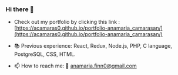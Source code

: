 ### Hi there 👋
- Check out my portfolio by clicking this link : [https://acamaras0.github.io/portfolio-anamaria_camarasan/](https://acamaras0.github.io/portfolio-anamaria_camarasan/)

- 📚 Previous experience:  React, Redux, Node.js, PHP, C language, PostgreSQL, CSS, HTML.

- 📫 How to reach me: 
 💌 anamaria.finn0@gmail.com




<!--
**acamaras0/acamaras0** is a ✨ _special_ ✨ repository because its `README.md` (this file) appears on your GitHub profile.

Here are some ideas to get you started:

- 🔭 I’m currently working on ...
- 🌱 I’m currently learning ...
- 👯 I’m looking to collaborate on ...
- 🤔 I’m looking for help with ...
- 💬 Ask me about ...
- 📫 How to reach me: ...
- 😄 Pronouns: ...
- ⚡ Fun fact: ...
-->
